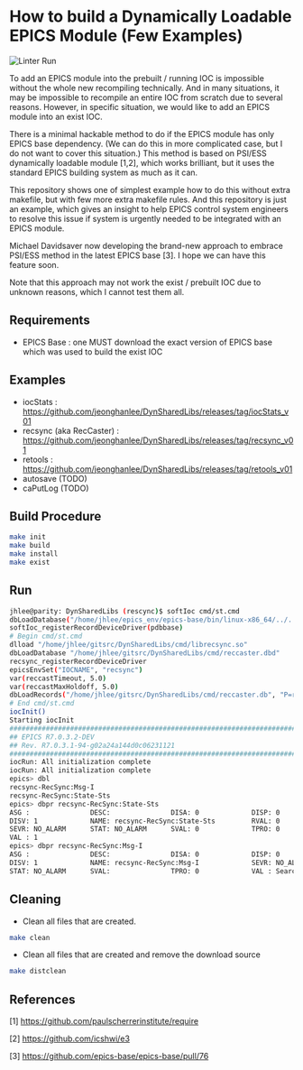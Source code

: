 # How to build a Dynamically Loadable EPICS Module (Few Examples)

![Linter Run](https://github.com/jeonghanlee/DynSharedLibs/workflows/Linter%20Run/badge.svg)

To add an EPICS module into the prebuilt / running IOC is impossible without the whole new recompiling technically. And in many situations, it may be impossible to recompile an entire IOC from scratch due to several reasons. However, in specific situation, we would like to add an EPICS module into an exist IOC.

There is a minimal hackable method to do if the EPICS module has only EPICS base dependency. (We can do this in more complicated case, but I do not want to cover this situation.) This method is based on PSI/ESS dynamically loadable module [1,2], which works brilliant, but it uses the standard EPICS building system as much as it can.

This repository shows one of simplest example how to do this without extra makefile, but with few more extra makefile rules. And this repository is just an example, which gives an insight to help EPICS control system engineers to resolve this issue if system is urgently needed to be integrated with an EPICS module.

Michael Davidsaver now developing the brand-new approach to embrace PSI/ESS method in the latest EPICS base [3]. I hope we can have this feature soon.

Note that this approach may not work the exist / prebuilt IOC due to unknown reasons, which I cannot test them all.

## Requirements

* EPICS Base : one MUST download the exact version of EPICS base which was used to build the exist IOC

## Examples

* iocStats : <https://github.com/jeonghanlee/DynSharedLibs/releases/tag/iocStats_v01>
* recsync (aka RecCaster) : <https://github.com/jeonghanlee/DynSharedLibs/releases/tag/recsync_v01>
* retools : <https://github.com/jeonghanlee/DynSharedLibs/releases/tag/retools_v01>
* autosave (TODO)
* caPutLog (TODO) 

## Build Procedure

```bash
make init
make build
make install
make exist
```

## Run

```bash
jhlee@parity: DynSharedLibs (rescync)$ softIoc cmd/st.cmd
dbLoadDatabase("/home/jhlee/epics_env/epics-base/bin/linux-x86_64/../../dbd/softIoc.dbd")
softIoc_registerRecordDeviceDriver(pdbbase)
# Begin cmd/st.cmd
dlload "/home/jhlee/gitsrc/DynSharedLibs/cmd/librecsync.so"
dbLoadDatabase "/home/jhlee/gitsrc/DynSharedLibs/cmd/reccaster.dbd"
recsync_registerRecordDeviceDriver
epicsEnvSet("IOCNAME", "recsync")
var(reccastTimeout, 5.0)
var(reccastMaxHoldoff, 5.0)
dbLoadRecords("/home/jhlee/gitsrc/DynSharedLibs/cmd/reccaster.db", "P=recsync-RecSync:")
# End cmd/st.cmd
iocInit()
Starting iocInit
############################################################################
## EPICS R7.0.3.2-DEV
## Rev. R7.0.3.1-94-g02a24a144d0c06231121
############################################################################
iocRun: All initialization complete
iocRun: All initialization complete
epics> dbl
recsync-RecSync:Msg-I
recsync-RecSync:State-Sts
epics> dbpr recsync-RecSync:State-Sts
ASG :               DESC:               DISA: 0             DISP: 0
DISV: 1             NAME: recsync-RecSync:State-Sts         RVAL: 0
SEVR: NO_ALARM      STAT: NO_ALARM      SVAL: 0             TPRO: 0
VAL : 1
epics> dbpr recsync-RecSync:Msg-I
ASG :               DESC:               DISA: 0             DISP: 0
DISV: 1             NAME: recsync-RecSync:Msg-I             SEVR: NO_ALARM
STAT: NO_ALARM      SVAL:               TPRO: 0             VAL : Searching  
```

## Cleaning

* Clean all files that are created.

```bash
make clean
```

* Clean all files that are created and remove the download source

```bash
make distclean
```

## References

[1] <https://github.com/paulscherrerinstitute/require>

[2] <https://github.com/icshwi/e3>

[3] <https://github.com/epics-base/epics-base/pull/76>

